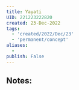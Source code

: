 ```yaml
---
title: Yayati
UID: 221223222820
created: 23-Dec-2022
tags:
  - 'created/2022/Dec/23'
  - 'permanent/concept'
aliases:
  - 
publish: False
---
```

## Notes:


